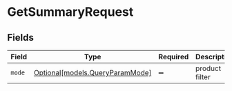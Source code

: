 # GetSummaryRequest


## Fields

| Field                                                          | Type                                                           | Required                                                       | Description                                                    |
| -------------------------------------------------------------- | -------------------------------------------------------------- | -------------------------------------------------------------- | -------------------------------------------------------------- |
| `mode`                                                         | [Optional[models.QueryParamMode]](../models/queryparammode.md) | :heavy_minus_sign:                                             | product filter                                                 |